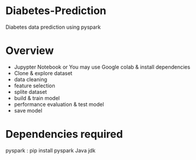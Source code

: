 # Diabetes-Prediction

Diabetes data prediction using pyspark


# Overview
- Jupypter Notebook or You may use Google colab & install dependencies
- Clone & explore dataset
- data cleaning
- feature selection
- splite dataset
- build & train model
- performance evaluation  & test model
- save model

# Dependencies required

pyspark : pip install pyspark
Java jdk


